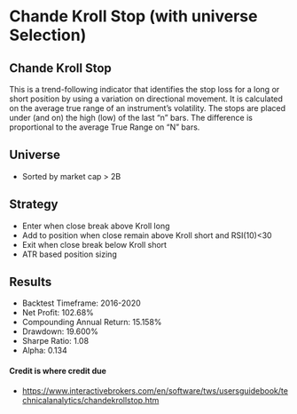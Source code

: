 # Chande Kroll Stop (with universe Selection)

## Chande Kroll Stop
This is a trend-following indicator that identifies the stop loss for a long or short position by using a variation on directional movement. It is calculated on the average true range of an instrument’s volatility. The stops are placed under (and on) the high (low) of the last “n” bars. The difference is proportional to the average True Range on “N” bars.

## Universe
* Sorted by market cap > 2B

## Strategy
* Enter when close break above Kroll long
* Add to position when close remain above Kroll short and RSI(10)<30
* Exit when close break below Kroll short
* ATR based position sizing

## Results
- Backtest Timeframe: 2016-2020
- Net Profit: 102.68%
- Compounding Annual Return: 15.158%
- Drawdown: 19.600%
- Sharpe Ratio: 1.08
- Alpha: 0.134

#### Credit is where credit due
- https://www.interactivebrokers.com/en/software/tws/usersguidebook/technicalanalytics/chandekrollstop.htm